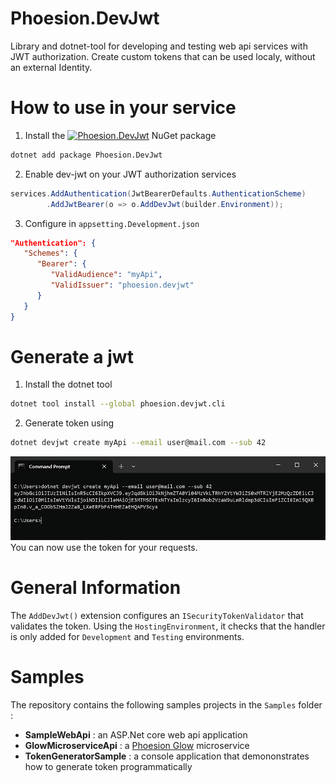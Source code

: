 # Phoesion.DevJwt
Library and dotnet-tool for developing and testing web api services with JWT authorization.
Create custom tokens that can be used localy, without an external Identity.


# How to use in your service
1. Install the [![Phoesion.DevJwt](https://img.shields.io/nuget/v/Phoesion.DevJwt?color=0481ff&label=Phoesion.DevJwt&logo=nuget&style=flat-square)](https://www.nuget.org/packages/Phoesion.DevJwt) NuGet package
``` sh
dotnet add package Phoesion.DevJwt
```

2. Enable dev-jwt on your JWT authorization services
``` cs
services.AddAuthentication(JwtBearerDefaults.AuthenticationScheme)
        .AddJwtBearer(o => o.AddDevJwt(builder.Environment));
```

3. Configure in `appsetting.Development.json`
``` json
"Authentication": {
   "Schemes": {
      "Bearer": {
         "ValidAudience": "myApi",
         "ValidIssuer": "phoesion.devjwt"
      }
   }
}
```

# Generate a jwt
1. Install the dotnet tool
```sh
dotnet tool install --global phoesion.devjwt.cli
```

2. Generate token using
```sh
dotnet devjwt create myApi --email user@mail.com --sub 42
```
![console screenshot](media/console_token_generated.png?raw=true "Console output")
You can now use the token for your requests.


# General Information
The `AddDevJwt()` extension configures an `ISecurityTokenValidator` that validates the token. 
Using the `HostingEnvironment`, it checks that the handler is only added for `Development` and `Testing` environments.


# Samples
The repository contains the following samples projects in the `Samples` folder :
- **SampleWebApi** : an ASP.Net core web api application
- **GlowMicroserviceApi** : a [Phoesion Glow](https://glow.phoesion.com) microservice
- **TokenGeneratorSample** : a console application that demononstrates how to generate token programmatically



